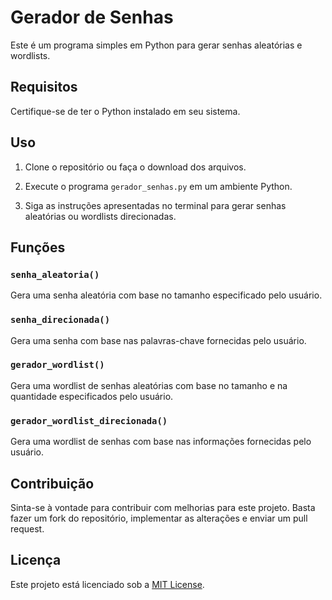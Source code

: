 # Gerador de Senhas

Este é um programa simples em Python para gerar senhas aleatórias e wordlists.

## Requisitos

Certifique-se de ter o Python instalado em seu sistema.

## Uso

1. Clone o repositório ou faça o download dos arquivos.

2. Execute o programa `gerador_senhas.py` em um ambiente Python.

3. Siga as instruções apresentadas no terminal para gerar senhas aleatórias ou wordlists direcionadas.

## Funções

### `senha_aleatoria()`

Gera uma senha aleatória com base no tamanho especificado pelo usuário.

### `senha_direcionada()`

Gera uma senha com base nas palavras-chave fornecidas pelo usuário.

### `gerador_wordlist()`

Gera uma wordlist de senhas aleatórias com base no tamanho e na quantidade especificados pelo usuário.

### `gerador_wordlist_direcionada()`

Gera uma wordlist de senhas com base nas informações fornecidas pelo usuário.

## Contribuição

Sinta-se à vontade para contribuir com melhorias para este projeto. Basta fazer um fork do repositório, implementar as alterações e enviar um pull request.

## Licença

Este projeto está licenciado sob a [MIT License](LICENSE).
